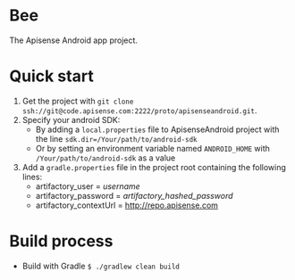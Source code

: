 # Bee

The Apisense Android app project.

# Quick start

1. Get the project with ```git clone ssh://git@code.apisense.com:2222/proto/apisenseandroid.git```.
2. Specify your android SDK: 
    * By adding a ```local.properties``` file to ApisenseAndroid project with the line ```sdk.dir=/Your/path/to/android-sdk```
    * Or by setting an environment variable named ```ANDROID_HOME``` with ```/Your/path/to/android-sdk``` as a value
3. Add a ```gradle.properties``` file in the project root containing the following lines:
    * artifactory_user = *username*
    * artifactory_password = *artifactory_hashed_password*
    * artifactory_contextUrl = http://repo.apisense.com

# Build process

* Build with Gradle ```$ ./gradlew clean build```